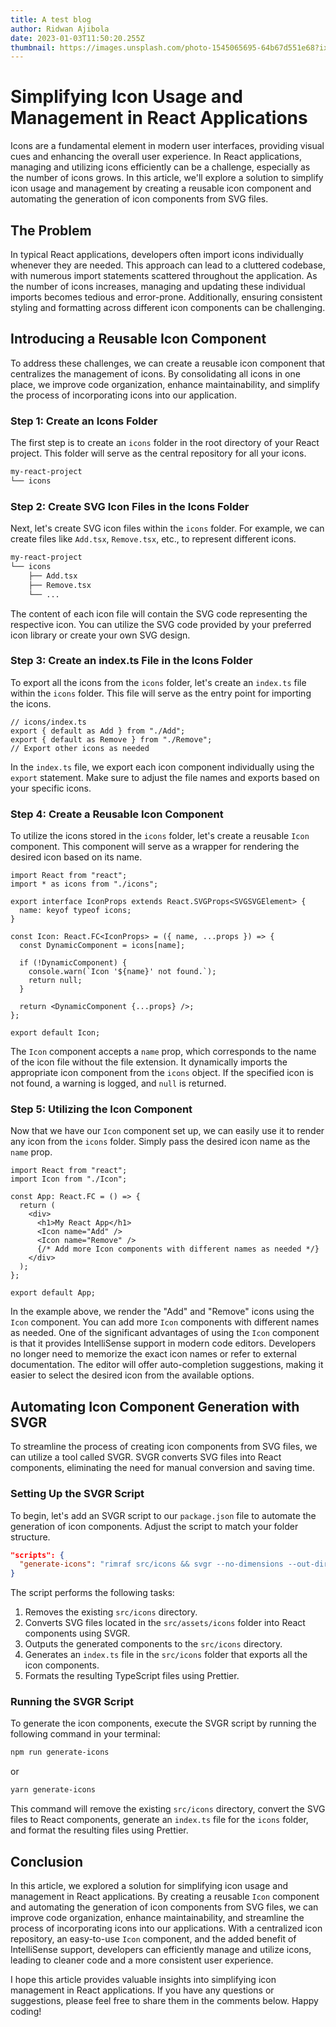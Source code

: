 ```yaml
---
title: A test blog
author: Ridwan Ajibola
date: 2023-01-03T11:50:20.255Z
thumbnail: https://images.unsplash.com/photo-1545065695-64b67d551e68?ixlib=rb-4.0.3&ixid=M3wxMjA3fDB8MHxwaG90by1wYWdlfHx8fGVufDB8fHx8fA%3D%3D&auto=format&fit=crop&w=2873&q=80
---
```


# Simplifying Icon Usage and Management in React Applications

Icons are a fundamental element in modern user interfaces, providing visual cues and enhancing the overall user experience. In React applications, managing and utilizing icons efficiently can be a challenge, especially as the number of icons grows. In this article, we'll explore a solution to simplify icon usage and management by creating a reusable icon component and automating the generation of icon components from SVG files.

## The Problem

In typical React applications, developers often import icons individually whenever they are needed. This approach can lead to a cluttered codebase, with numerous import statements scattered throughout the application. As the number of icons increases, managing and updating these individual imports becomes tedious and error-prone. Additionally, ensuring consistent styling and formatting across different icon components can be challenging.

## Introducing a Reusable Icon Component

To address these challenges, we can create a reusable icon component that centralizes the management of icons. By consolidating all icons in one place, we improve code organization, enhance maintainability, and simplify the process of incorporating icons into our application.

### Step 1: Create an Icons Folder

The first step is to create an `icons` folder in the root directory of your React project. This folder will serve as the central repository for all your icons.

```bash
my-react-project
└── icons
```

### Step 2: Create SVG Icon Files in the Icons Folder

Next, let's create SVG icon files within the `icons` folder. For example, we can create files like `Add.tsx`, `Remove.tsx`, etc., to represent different icons.

```bash
my-react-project
└── icons
    ├── Add.tsx
    ├── Remove.tsx
    └── ...
```

The content of each icon file will contain the SVG code representing the respective icon. You can utilize the SVG code provided by your preferred icon library or create your own SVG design.

### Step 3: Create an index.ts File in the Icons Folder

To export all the icons from the `icons` folder, let's create an `index.ts` file within the `icons` folder. This file will serve as the entry point for importing the icons.

```tsx
// icons/index.ts
export { default as Add } from "./Add";
export { default as Remove } from "./Remove";
// Export other icons as needed
```

In the `index.ts` file, we export each icon component individually using the `export` statement. Make sure to adjust the file names and exports based on your specific icons.

### Step 4: Create a Reusable Icon Component

To utilize the icons stored in the `icons` folder, let's create a reusable `Icon` component. This component will serve as a wrapper for rendering the desired icon based on its name.

```tsx
import React from "react";
import * as icons from "./icons";

export interface IconProps extends React.SVGProps<SVGSVGElement> {
  name: keyof typeof icons;
}

const Icon: React.FC<IconProps> = ({ name, ...props }) => {
  const DynamicComponent = icons[name];

  if (!DynamicComponent) {
    console.warn(`Icon '${name}' not found.`);
    return null;
  }

  return <DynamicComponent {...props} />;
};

export default Icon;
```

The `Icon` component accepts a `name` prop, which corresponds to the name of the icon file without the file extension. It dynamically imports the appropriate icon component from the `icons` object. If the specified icon is not found, a warning is logged, and `null` is returned.

### Step 5: Utilizing the Icon Component

Now that we have our `Icon` component set up, we can easily use it to render any icon from the `icons` folder. Simply pass the desired icon name as the `name` prop.

```tsx
import React from "react";
import Icon from "./Icon";

const App: React.FC = () => {
  return (
    <div>
      <h1>My React App</h1>
      <Icon name="Add" />
      <Icon name="Remove" />
      {/* Add more Icon components with different names as needed */}
    </div>
  );
};

export default App;
```

In the example above, we render the "Add" and "Remove" icons using the `Icon` component. You can add more `Icon` components with different names as needed. One of the significant advantages of using the `Icon` component is that it provides IntelliSense support in modern code editors. Developers no longer need to memorize the exact icon names or refer to external documentation. The editor will offer auto-completion suggestions, making it easier to select the desired icon from the available options.

## Automating Icon Component Generation with SVGR

To streamline the process of creating icon components from SVG files, we can utilize a tool called SVGR. SVGR converts SVG files into React components, eliminating the need for manual conversion and saving time.

### Setting Up the SVGR Script

To begin, let's add an SVGR script to our `package.json` file to automate the generation of icon components. Adjust the script to match your folder structure.

```json
"scripts": {
  "generate-icons": "rimraf src/icons && svgr --no-dimensions --out-dir src/icons --src-dir src/assets/icons --ext tsx --index-template src/icons/index.ts && prettier --write 'src/icons/**/*.tsx'"
}
```

The script performs the following tasks:

1. Removes the existing `src/icons` directory.
2. Converts SVG files located in the `src/assets/icons` folder into React components using SVGR.
3. Outputs the generated components to the `src/icons` directory.
4. Generates an `index.ts` file in the `src/icons` folder that exports all the icon components.
5. Formats the resulting TypeScript files using Prettier.

### Running the SVGR Script

To generate the icon components, execute the SVGR script by running the following command in your terminal:

```bash
npm run generate-icons
```

or

```bash
yarn generate-icons
```

This command will remove the existing `src/icons` directory, convert the SVG files to React components, generate an `index.ts` file for the `icons` folder, and format the resulting files using Prettier.

## Conclusion

In this article, we explored a solution for simplifying icon usage and management in React applications. By creating a reusable `Icon` component and automating the generation of icon components from SVG files, we can improve code organization, enhance maintainability, and streamline the process of incorporating icons into our applications. With a centralized icon repository, an easy-to-use `Icon` component, and the added benefit of IntelliSense support, developers can efficiently manage and utilize icons, leading to cleaner code and a more consistent user experience.

I hope this article provides valuable insights into simplifying icon management in React applications. If you have any questions or suggestions, please feel free to share them in the comments below. Happy coding!
